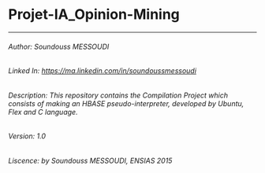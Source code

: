 # Projet-IA_Opinion-Mining
----------------------------------------------------------------------------------------------
###### Author: Soundouss MESSOUDI
###### Linked In: https://ma.linkedin.com/in/soundoussmessoudi
###### Description: This repository contains the Compilation Project which consists of making an HBASE pseudo-interpreter, developed by Ubuntu, Flex and C language.
###### Version: 1.0
###### Liscence: by Soundouss MESSOUDI, ENSIAS 2015


